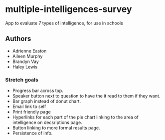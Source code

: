 # multiple-intelligences-survey
App to evaluate 7 types of intelligence, for use in schools

## Authors
- Adrienne Easton
- Aileen Murphy
- Brandyn Vay
- Haley Lewis

### Stretch goals
- Progress bar across top.
- Speaker button next to question to have the it read to them if they want. 
- Bar graph instead of donut chart.
- Email link to self
- Print friendly page
- Hyperlinks for each part of the pie chart linking to the area of intelligence on decsriptions page.
- Button linking to more formal results page. 
- Persistence of info.


